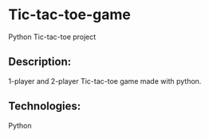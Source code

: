 # Tic-tac-toe-game
Python Tic-tac-toe project

## Description: 
1-player and 2-player Tic-tac-toe game made with python. 

## Technologies: 
Python
